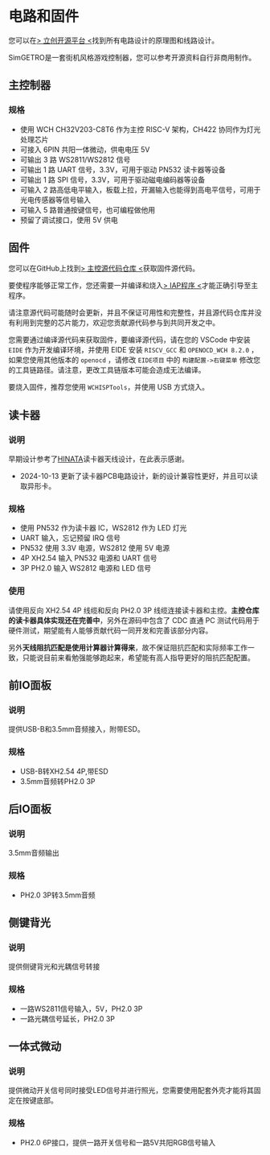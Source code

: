 # 电路和固件

您可以在[> 立创开源平台 <](https://oshwhub.com/handle/simgetro-public)找到所有电路设计的原理图和线路设计。

SimGETRO是一套街机风格游戏控制器，您可以参考开源资料自行非商用制作。

## 主控制器

### 规格

- 使用 WCH CH32V203-C8T6 作为主控 RISC-V 架构，CH422 协同作为灯光处理芯片
- 可接入 6PIN 共阳一体微动，供电电压 5V
- 可输出 3 路 WS2811/WS2812 信号
- 可输出 1 路 UART 信号，3.3V，可用于驱动 PN532 读卡器等设备
- 可输出 1 路 SPI 信号，3.3V，可用于驱动磁电编码器等设备
- 可输入 2 路高低电平输入，板载上拉，开漏输入也能得到高电平信号，可用于光电传感器等信号输入
- 可输入 5 路普通按键信号，也可编程做他用
- 预留了调试接口，使用 5V 供电

## 固件

您可以在GitHub上找到[> 主控源代码仓库 <](https://github.com/SimDevices-Project/SimGEKI)获取固件源代码。

要使程序能够正常工作，您还需要一并编译和烧入[> IAP程序 <](https://github.com/SimDevices-Project/SimGEKI-IAP)才能正确引导至主程序。

请注意源代码可能随时会更新，并且不保证可用性和完整性，并且源代码仓库并没有利用到完整的芯片能力，欢迎您贡献源代码参与到共同开发之中。

您需要通过编译源代码来获取固件，要编译源代码，请在您的 VSCode 中安装 `EIDE` 作为开发编译环境，并使用 EIDE 安装 `RISCV_GCC` 和 `OPENOCD_WCH 8.2.0` ，如果您使用其他版本的 `openocd` ，请修改 `EIDE项目` 中的 `构建配置->右键菜单` 修改您的工具链路径。请注意，更改工具链版本可能会造成无法编译。

要烧入固件，推荐您使用 `WCHISPTools`，并使用 USB 方式烧入。

## 读卡器

### 说明

早期设计参考了[HINATA](https://hinata.neri.moe/)读卡器天线设计，在此表示感谢。

- 2024-10-13 更新了读卡器PCB电路设计，新的设计兼容性更好，并且可以读取异形卡。

### 规格

- 使用 PN532 作为读卡器 IC，WS2812 作为 LED 灯光
- UART 输入，忘记预留 IRQ 信号
- PN532 使用 3.3V 电源，WS2812 使用 5V 电源
- 4P XH2.54 输入 PN532 电源和 UART 信号
- 3P PH2.0 输入 WS2812 电源和 LED 信号

### 使用

请使用反向 XH2.54 4P 线缆和反向 PH2.0 3P 线缆连接读卡器和主控。**主控仓库的读卡器具体实现还在完善中**，另外在源码中包含了 CDC 直通 PC 测试代码用于硬件测试，期望能有人能够贡献代码一同开发和完善该部分内容。

另外**天线阻抗匹配是使用计算器计算得来**，故不保证阻抗匹配和实际频率工作一致，只能说目前来看勉强能够跑起来，希望能有高人指导更好的阻抗匹配配置。

## 前IO面板

### 说明

提供USB-B和3.5mm音频接入，附带ESD。

### 规格

- USB-B转XH2.54 4P,带ESD
- 3.5mm音频转PH2.0 3P

## 后IO面板

### 说明

3.5mm音频输出

### 规格

- PH2.0 3P转3.5mm音频

## 侧键背光

### 说明

提供侧键背光和光耦信号转接

### 规格

- 一路WS2811信号输入，5V，PH2.0 3P
- 一路光耦信号延长，PH2.0 3P

## 一体式微动

### 说明

提供微动开关信号同时接受LED信号并进行照光，您需要使用配套外壳才能将其固定在按键底部。

### 规格

- PH2.0 6P接口，提供一路开关信号和一路5V共阳RGB信号输入